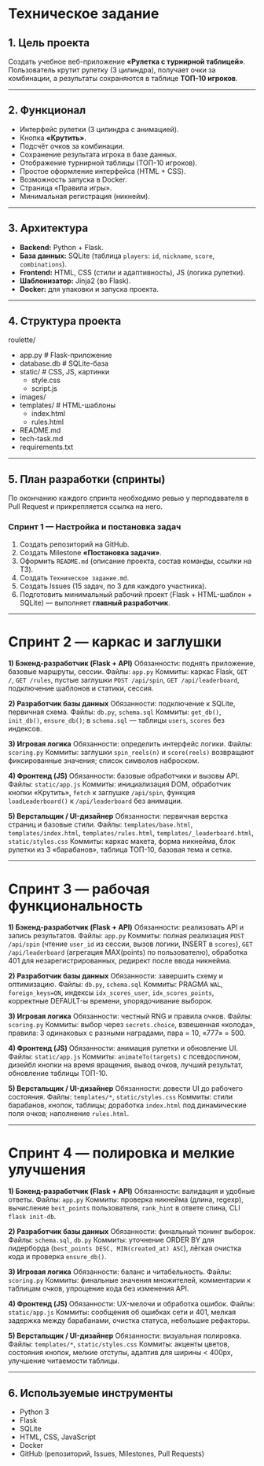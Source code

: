# Техническое задание

## 1. Цель проекта
Создать учебное веб-приложение **«Рулетка с турнирной таблицей»**.  
Пользователь крутит рулетку (3 цилиндра), получает очки за комбинации, а результаты сохраняются в таблице **ТОП-10 игроков**.

---

## 2. Функционал
- Интерфейс рулетки (3 цилиндра с анимацией).  
- Кнопка **«Крутить»**.  
- Подсчёт очков за комбинации.  
- Сохранение результата игрока в базе данных.  
- Отображение турнирной таблицы (ТОП-10 игроков).  
- Простое оформление интерфейса (HTML + CSS).  
- Возможность запуска в Docker.  
- Страница «Правила игры».  
- Минимальная регистрация (никнейм).  

---

## 3. Архитектура
- **Backend:** Python + Flask.  
- **База данных:** SQLite (таблица `players`: `id`, `nickname`, `score`, `combinations`).  
- **Frontend:** HTML, CSS (стили и адаптивность), JS (логика рулетки).  
- **Шаблонизатор:** Jinja2 (во Flask).  
- **Docker:** для упаковки и запуска проекта.  

---

## 4. Структура проекта
roulette/
- app.py # Flask-приложение
- database.db # SQLite-база
- static/ # CSS, JS, картинки
  - style.css
  - script.js
- images/
- templates/ # HTML-шаблоны
  - index.html
  - rules.html
- README.md
- tech-task.md
- requirements.txt

---

## 5. План разработки (спринты)

По окончанию каждого спринта необходимо ревью у перподавателя в Pull Request и прикрепляется ссылка на него.

### Спринт 1 — Настройка и постановка задач
1. Создать репозиторий на GitHub.  
2. Создать Milestone **«Постановка задачи»**.  
3. Оформить `README.md` (описание проекта, состав команды, ссылки на ТЗ).  
4. Создать `Техническое задание.md`.  
5. Создать Issues (15 задач, по 3 для каждого участника).  
6. Подготовить минимальный рабочий проект (Flask + HTML-шаблон + SQLite) — выполняет **главный разработчик**.  

---

# Спринт 2 — каркас и заглушки

**1) Бэкенд-разработчик (Flask + API)**
Обязанности: поднять приложение, базовые маршруты, сессии.
Файлы: `app.py`
Коммиты: каркас Flask, `GET /`, `GET /rules`, пустые заглушки `POST /api/spin`, `GET /api/leaderboard`, подключение шаблонов и статики, сессия.

**2) Разработчик базы данных**
Обязанности: подключение к SQLite, первичная схема.
Файлы: `db.py`, `schema.sql`
Коммиты: `get_db()`, `init_db()`, `ensure_db()`; в `schema.sql` — таблицы `users`, `scores` без индексов.

**3) Игровая логика**
Обязанности: определить интерфейс логики.
Файлы: `scoring.py`
Коммиты: заглушки `spin_reels(n)` и `score(reels)` возвращают фиксированные значения; список символов наброском.

**4) Фронтенд (JS)**
Обязанности: базовые обработчики и вызовы API.
Файлы: `static/app.js`
Коммиты: инициализация DOM, обработчик кнопки «Крутить», `fetch` к заглушке `/api/spin`, функция `loadLeaderboard()` к `/api/leaderboard` без анимации.

**5) Верстальщик / UI-дизайнер**
Обязанности: первичная верстка страниц и базовые стили.
Файлы: `templates/base.html`, `templates/index.html`, `templates/rules.html`, `templates/_leaderboard.html`, `static/styles.css`
Коммиты: каркас макета, форма никнейма, блок рулетки из 3 «барабанов», таблица ТОП-10, базовая тема и сетка.

---

# Спринт 3 — рабочая функциональность

**1) Бэкенд-разработчик (Flask + API)**
Обязанности: реализовать API и запись результатов.
Файлы: `app.py`
Коммиты: полная реализация `POST /api/spin` (чтение `user_id` из сессии, вызов логики, INSERT в `scores`), `GET /api/leaderboard` (агрегация MAX(points) по пользователю), обработка 401 для незарегистрированных, редирект после ввода никнейма.

**2) Разработчик базы данных**
Обязанности: завершить схему и оптимизацию.
Файлы: `db.py`, `schema.sql`
Коммиты: PRAGMA `WAL`, `foreign_keys=ON`, индексы `idx_scores_user`, `idx_scores_points`, корректные DEFAULT-ы времени, упорядочивание выборок.

**3) Игровая логика**
Обязанности: честный RNG и правила очков.
Файлы: `scoring.py`
Коммиты: выбор через `secrets.choice`, взвешенная «колода», правила: 3 одинаковых с разными наградами, пара = 10, «777» = 500.

**4) Фронтенд (JS)**
Обязанности: анимация рулетки и обновление UI.
Файлы: `static/app.js`
Коммиты: `animateTo(targets)` с псевдоспином, дизейбл кнопки на время вращения, вывод очков, лучший результат, обновление таблицы ТОП-10.

**5) Верстальщик / UI-дизайнер**
Обязанности: довести UI до рабочего состояния.
Файлы: `templates/*`, `static/styles.css`
Коммиты: стили барабанов, кнопок, таблицы; доработка `index.html` под динамические поля очков; наполнение `rules.html`.

---

# Спринт 4 — полировка и мелкие улучшения

**1) Бэкенд-разработчик (Flask + API)**
Обязанности: валидация и удобные ответы.
Файлы: `app.py`
Коммиты: проверка никнейма (длина, regexp), вычисление `best_points` пользователя, `rank_hint` в ответе спина, CLI `flask init-db`.

**2) Разработчик базы данных**
Обязанности: финальный тюнинг выборок.
Файлы: `schema.sql`, `db.py`
Коммиты: уточнение ORDER BY для лидерборда (`best_points DESC, MIN(created_at) ASC`), лёгкая очистка кода и проверка `ensure_db()`.

**3) Игровая логика**
Обязанности: баланс и читабельность.
Файлы: `scoring.py`
Коммиты: финальные значения множителей, комментарии к таблицам очков, упрощение кода без изменения API.

**4) Фронтенд (JS)**
Обязанности: UX-мелочи и обработка ошибок.
Файлы: `static/app.js`
Коммиты: сообщения об ошибках сети и 401, мелкая задержка между барабанами, очистка статуса, небольшие рефакторы.

**5) Верстальщик / UI-дизайнер**
Обязанности: визуальная полировка.
Файлы: `templates/*`, `static/styles.css`
Коммиты: акценты цветов, состояния кнопок, мелкие отступы, адаптив для ширины < 400px, улучшение читаемости таблицы.
 

---

## 6. Используемые инструменты
- Python 3  
- Flask  
- SQLite  
- HTML, CSS, JavaScript  
- Docker  
- GitHub (репозиторий, Issues, Milestones, Pull Requests)
